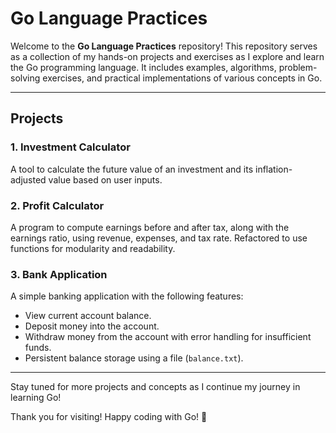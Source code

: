# Go Language Practices

Welcome to the **Go Language Practices** repository! This repository serves as a collection of my hands-on projects and exercises as I explore and learn the Go programming language. It includes examples, algorithms, problem-solving exercises, and practical implementations of various concepts in Go.

---

## Projects

### 1. Investment Calculator
A tool to calculate the future value of an investment and its inflation-adjusted value based on user inputs.

### 2. Profit Calculator
A program to compute earnings before and after tax, along with the earnings ratio, using revenue, expenses, and tax rate. Refactored to use functions for modularity and readability.

### 3. Bank Application
A simple banking application with the following features:
- View current account balance.
- Deposit money into the account.
- Withdraw money from the account with error handling for insufficient funds.
- Persistent balance storage using a file (`balance.txt`).

---

Stay tuned for more projects and concepts as I continue my journey in learning Go!

Thank you for visiting! Happy coding with Go! 🎉